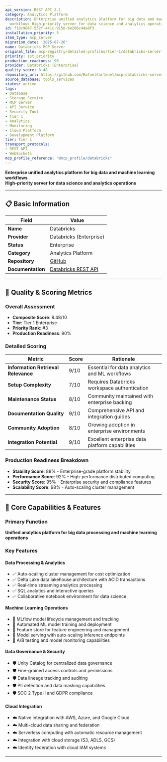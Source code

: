 ```yaml
---
api_version: REST API 2.1
category: Analytics Platform
description: Enterprise unified analytics platform for big data and machine learning
  workflows High-priority server for data science and analytics operations
id: f18c9847-552f-441c-9158-be206c44a8f3
installation_priority: 3
item_type: mcp_server
migration_date: '2025-07-26'
name: Databricks MCP Server
original_file: mcp-registry/detailed-profiles/tier-1/databricks-server-profile.md
priority: 1st_priority
production_readiness: 90
provider: Databricks (Enterprise)
quality_score: 8.48
repository_url: https://github.com/RafaelCartenet/mcp-databricks-server
source_database: tools_services
status: active
tags:
- Database
- Storage Service
- MCP Server
- API Service
- Security Tool
- Tier 1
- Analytics
- Monitoring
- Cloud Platform
- Development Platform
tier: Tier 1
transport_protocols:
- REST API
- WebSockets
mcp_profile_reference: "@mcp_profile/databricks"
---
```


**Enterprise unified analytics platform for big data and machine learning workflows**  
**High-priority server for data science and analytics operations**

---

## 📋 Basic Information

| Field | Value |
|-------|-------|
| **Name** | Databricks |
| **Provider** | Databricks (Enterprise) |
| **Status** | Enterprise |
| **Category** | Analytics Platform |
| **Repository** | [GitHub](https://github.com/RafaelCartenet/mcp-databricks-server) |
| **Documentation** | [Databricks REST API](https://docs.databricks.com/dev-tools/api/latest/index.html) |

---

## 🎯 Quality & Scoring Metrics

### Overall Assessment
- **Composite Score**: 8.48/10
- **Tier**: Tier 1 Enterprise
- **Priority Rank**: #3
- **Production Readiness**: 90%

### Detailed Scoring
| Metric | Score | Rationale |
|--------|-------|-----------|
| **Information Retrieval Relevance** | 9/10 | Essential for data analytics and ML workflows |
| **Setup Complexity** | 7/10 | Requires Databricks workspace authentication |
| **Maintenance Status** | 8/10 | Community maintained with enterprise backing |
| **Documentation Quality** | 9/10 | Comprehensive API and integration guides |
| **Community Adoption** | 8/10 | Growing adoption in enterprise environments |
| **Integration Potential** | 9/10 | Excellent enterprise data platform capabilities |

### Production Readiness Breakdown
- **Stability Score**: 88% - Enterprise-grade platform stability
- **Performance Score**: 92% - High-performance distributed computing
- **Security Score**: 95% - Enterprise security and compliance features
- **Scalability Score**: 98% - Auto-scaling cluster management

---

## 🚀 Core Capabilities & Features

### Primary Function
**Unified analytics platform for big data processing and machine learning operations**

### Key Features

#### Data Processing & Analytics
- ✅ Auto-scaling cluster management for cost optimization
- ✅ Delta Lake data lakehouse architecture with ACID transactions
- ✅ Real-time streaming analytics processing
- ✅ SQL analytics and interactive queries
- ✅ Collaborative notebook environment for data science

#### Machine Learning Operations
- 🤖 MLflow model lifecycle management and tracking
- 🤖 Automated ML model training and deployment
- 🤖 Feature store for feature engineering and management
- 🤖 Model serving with auto-scaling inference endpoints
- 🤖 A/B testing and model monitoring capabilities

#### Data Governance & Security
- 🛡️ Unity Catalog for centralized data governance
- 🛡️ Fine-grained access controls and permissions
- 🛡️ Data lineage tracking and auditing
- 🛡️ PII detection and data masking capabilities
- 🛡️ SOC 2 Type II and GDPR compliance

#### Cloud Integration
- ☁️ Native integration with AWS, Azure, and Google Cloud
- ☁️ Multi-cloud data sharing and federation
- ☁️ Serverless computing with automatic resource management
- ☁️ Integration with cloud storage (S3, ADLS, GCS)
- ☁️ Identity federation with cloud IAM systems

---